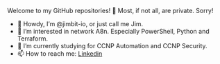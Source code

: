 Welcome to my GitHub repositories! 🥸 Most, if not all, are private. Sorry!

- 👋 Howdy, I’m @jimbit-io, or just call me Jim.
- 👀 I’m interested in network A8n. Especially PowerShell, Python and Terraform.
- 🌱 I’m currently studying for CCNP Automation and CCNP Security.
- 📫 How to reach me: [Linkedin](https://www.linkedin.com/in/jvameyde)

<!---
jimbit-io/jimbit-io is a ✨ special ✨ repository because its `README.md` (this file) appears on your GitHub profile.
You can click the Preview link to take a look at your changes.
--->
